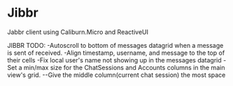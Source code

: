 Jibbr
=====

Jabbr client using Caliburn.Micro and ReactiveUI


JIBBR TODO:
-Autoscroll to bottom of messages datagrid when a message is sent of received.
-Align timestamp, username, and message to the top of their cells
-Fix local user's name not showing up in the messages datagrid
-Set a min/max size for the ChatSessions and Accounts columns in the main view's grid.
--Give the middle column(current chat session) the most space
